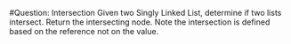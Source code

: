 #Question: Intersection
Given two Singly Linked List, determine if two lists intersect. Return the intersecting node. Note the intersection is defined based on the reference not on the value.
